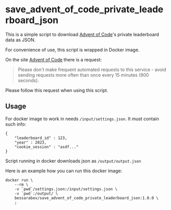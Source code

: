 # save_advent_of_code_private_leaderboard_json

This is a simple script to download [Advent of Code](https://adventofcode.com/)'s private leaderboard data as JSON.

For convenience of use, this script is wrapped in Docker image.

On the site [Advent of Code](https://adventofcode.com/) there is a request:

> Please don't make frequent automated requests to this service -
> avoid sending requests more often than once every 15 minutes (900 seconds).

Please follow this request when using this script.

## Usage

For docker image to work in needs `/input/settings.json`. It must contain such info:

```
{
    "leaderboard_id" : 123,
    "year" : 2023,
    "cookie_session" : "asdf..."
}
```

Script running in docker downloads json as `/output/output.json`

Here is an example how you can run this docker image:

```
docker run \
    --rm \
    -v `pwd`/settings.json:/input/settings.json \
    -v `pwd`:/output/ \
    bessarabov/save_advent_of_code_private_leaderboard_json:1.0.0 \
    ;
```

